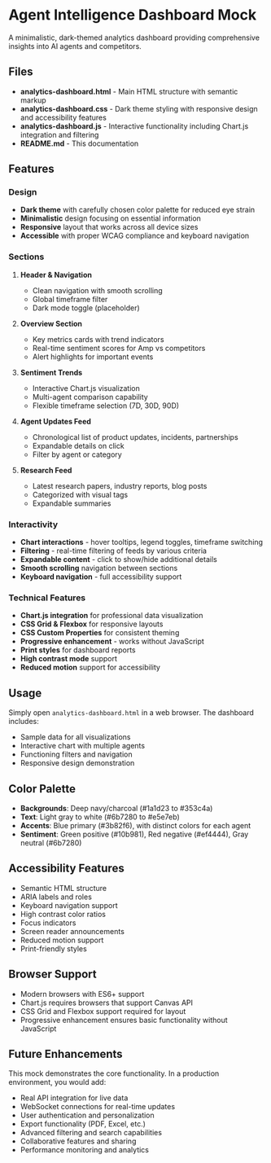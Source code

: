 # Agent Intelligence Dashboard Mock

A minimalistic, dark-themed analytics dashboard providing comprehensive insights into AI agents and competitors.

## Files

- **analytics-dashboard.html** - Main HTML structure with semantic markup
- **analytics-dashboard.css** - Dark theme styling with responsive design and accessibility features
- **analytics-dashboard.js** - Interactive functionality including Chart.js integration and filtering
- **README.md** - This documentation

## Features

### Design
- **Dark theme** with carefully chosen color palette for reduced eye strain
- **Minimalistic** design focusing on essential information
- **Responsive** layout that works across all device sizes
- **Accessible** with proper WCAG compliance and keyboard navigation

### Sections

1. **Header & Navigation**
   - Clean navigation with smooth scrolling
   - Global timeframe filter
   - Dark mode toggle (placeholder)

2. **Overview Section**
   - Key metrics cards with trend indicators
   - Real-time sentiment scores for Amp vs competitors
   - Alert highlights for important events

3. **Sentiment Trends**
   - Interactive Chart.js visualization
   - Multi-agent comparison capability
   - Flexible timeframe selection (7D, 30D, 90D)

4. **Agent Updates Feed**
   - Chronological list of product updates, incidents, partnerships
   - Expandable details on click
   - Filter by agent or category

5. **Research Feed**
   - Latest research papers, industry reports, blog posts
   - Categorized with visual tags
   - Expandable summaries

### Interactivity

- **Chart interactions** - hover tooltips, legend toggles, timeframe switching
- **Filtering** - real-time filtering of feeds by various criteria
- **Expandable content** - click to show/hide additional details
- **Smooth scrolling** navigation between sections
- **Keyboard navigation** - full accessibility support

### Technical Features

- **Chart.js integration** for professional data visualization
- **CSS Grid & Flexbox** for responsive layouts
- **CSS Custom Properties** for consistent theming
- **Progressive enhancement** - works without JavaScript
- **Print styles** for dashboard reports
- **High contrast mode** support
- **Reduced motion** support for accessibility

## Usage

Simply open `analytics-dashboard.html` in a web browser. The dashboard includes:

- Sample data for all visualizations
- Interactive chart with multiple agents
- Functioning filters and navigation
- Responsive design demonstration

## Color Palette

- **Backgrounds**: Deep navy/charcoal (#1a1d23 to #353c4a)
- **Text**: Light gray to white (#6b7280 to #e5e7eb)
- **Accents**: Blue primary (#3b82f6), with distinct colors for each agent
- **Sentiment**: Green positive (#10b981), Red negative (#ef4444), Gray neutral (#6b7280)

## Accessibility Features

- Semantic HTML structure
- ARIA labels and roles
- Keyboard navigation support
- High contrast color ratios
- Focus indicators
- Screen reader announcements
- Reduced motion support
- Print-friendly styles

## Browser Support

- Modern browsers with ES6+ support
- Chart.js requires browsers that support Canvas API
- CSS Grid and Flexbox support required for layout
- Progressive enhancement ensures basic functionality without JavaScript

## Future Enhancements

This mock demonstrates the core functionality. In a production environment, you would add:

- Real API integration for live data
- WebSocket connections for real-time updates
- User authentication and personalization
- Export functionality (PDF, Excel, etc.)
- Advanced filtering and search capabilities
- Collaborative features and sharing
- Performance monitoring and analytics
